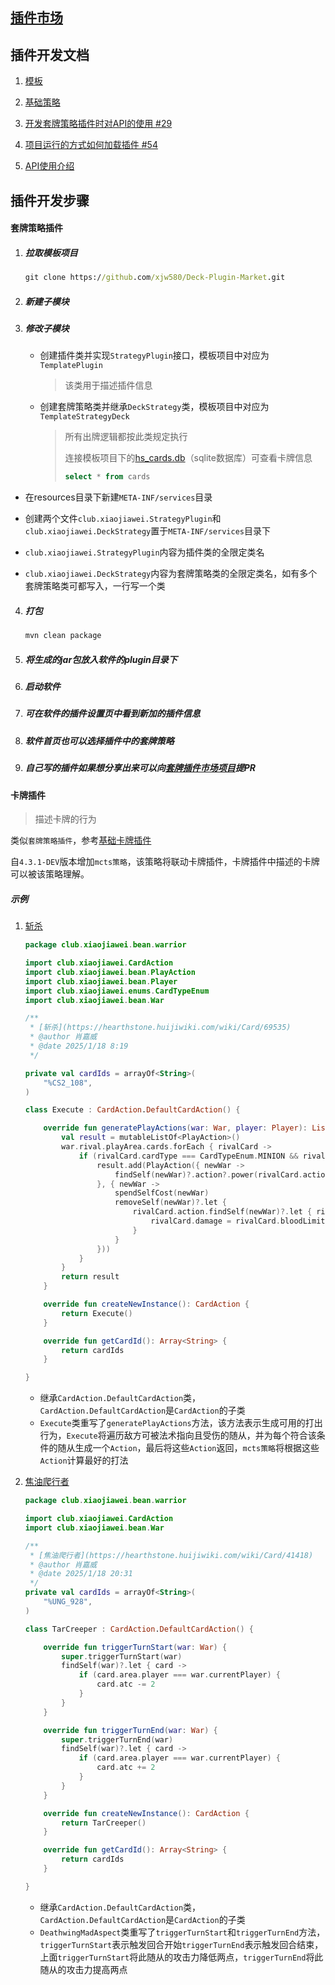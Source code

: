 ## [插件市场](https://github.com/xjw580/Deck-Plugin-Market/tree/master)



## 插件开发文档

1. [模板](https://github.com/xjw580/Deck-Plugin-Market/blob/master/Deck-Plugin-Template/src/main/kotlin/TemplateStrategyDeck.kt)

2. [基础策略](https://github.com/xjw580/Hearthstone-Script/blob/master/Hearthstone-Script-Base-Deck/src/main/kotlin/club/xiaojiawei/HsCommonDeckStrategy.kt)

3. [开发套牌策略插件时对API的使用 #29](https://github.com/xjw580/Hearthstone-Script/issues/29)

4. [项目运行的方式如何加载插件 #54](https://github.com/xjw580/Hearthstone-Script/issues/54)

5. [API使用介绍](https://github.com/xjw580/Deck-Plugin-Market/blob/master/Deck-Plugin-Template/src/main/kotlin/TemplateStrategyDeck.kt)

## 插件开发步骤

#### 套牌策略插件

1. ##### 拉取模板项目

   ```cmd
   git clone https://github.com/xjw580/Deck-Plugin-Market.git
   ```

2. ##### 新建子模块

3. ##### 修改子模块

   - 创建插件类并实现`StrategyPlugin`接口，模板项目中对应为`TemplatePlugin`

     > 该类用于描述插件信息

   - 创建套牌策略类并继承`DeckStrategy`类，模板项目中对应为`TemplateStrategyDeck`

     > 所有出牌逻辑都按此类规定执行
     >
     >
     >
     > 连接模板项目下的[hs_cards.db](https://github.com/xjw580/Deck-Plugin-Market/blob/master/hs_cards.db)（sqlite数据库）可查看卡牌信息
     > ```sql
     > select * from cards
     > ```


- 在resources目录下新建`META-INF/services`目录

- 创建两个文件`club.xiaojiawei.StrategyPlugin`和`club.xiaojiawei.DeckStrategy`置于`META-INF/services`目录下

- `club.xiaojiawei.StrategyPlugin`内容为插件类的全限定类名

- `club.xiaojiawei.DeckStrategy`内容为套牌策略类的全限定类名，如有多个套牌策略类可都写入，一行写一个类

4. ##### 打包

   ```cmd
   mvn clean package
   ```

5. ##### 将生成的jar包放入软件的plugin目录下

6. ##### 启动软件

7. ##### 可在软件的插件设置页中看到新加的插件信息

8. ##### 软件首页也可以选择插件中的套牌策略

9. ##### 自己写的插件如果想分享出来可以向[套牌插件市场项目](https://github.com/xjw580/Deck-Plugin-Market)提PR



#### 卡牌插件

> 描述卡牌的行为

类似`套牌策略插件`，参考[基础卡牌插件](https://github.com/xjw580/Hearthstone-Script/tree/master/Hearthstone-Script-Base-Card)

自`4.3.1-DEV`版本增加`mcts策略`，该策略将联动卡牌插件，卡牌插件中描述的卡牌可以被该策略理解。

##### 示例

1. [斩杀](Hearthstone-Script-Base-Card/src/main/kotlin/club/xiaojiawei/bean/warrior/Execute.kt)

   ```kotlin
   package club.xiaojiawei.bean.warrior
   
   import club.xiaojiawei.CardAction
   import club.xiaojiawei.bean.PlayAction
   import club.xiaojiawei.bean.Player
   import club.xiaojiawei.enums.CardTypeEnum
   import club.xiaojiawei.bean.War
   
   /**
    * [斩杀](https://hearthstone.huijiwiki.com/wiki/Card/69535)
    * @author 肖嘉威
    * @date 2025/1/18 8:19
    */
   
   private val cardIds = arrayOf<String>(
       "%CS2_108",
   )
   
   class Execute : CardAction.DefaultCardAction() {
   
       override fun generatePlayActions(war: War, player: Player): List<PlayAction> {
           val result = mutableListOf<PlayAction>()
           war.rival.playArea.cards.forEach { rivalCard ->
               if (rivalCard.cardType === CardTypeEnum.MINION && rivalCard.canBeTargetedByRivalSpells() && rivalCard.isInjured()) {
                   result.add(PlayAction({ newWar ->
                       findSelf(newWar)?.action?.power(rivalCard.action.findSelf(newWar))
                   }, { newWar ->
                       spendSelfCost(newWar)
                       removeSelf(newWar)?.let {
                           rivalCard.action.findSelf(newWar)?.let { rivalCard->
                               rivalCard.damage = rivalCard.bloodLimit()
                           }
                       }
                   }))
               }
           }
           return result
       }
   
       override fun createNewInstance(): CardAction {
           return Execute()
       }
   
       override fun getCardId(): Array<String> {
           return cardIds
       }
   
   }
   ```

   - 继承`CardAction.DefaultCardAction`类，`CardAction.DefaultCardAction`是`CardAction`的子类
   - `Execute`类重写了`generatePlayActions`方法，该方法表示生成可用的打出行为，`Execute`将遍历敌方可被法术指向且受伤的随从，并为每个符合该条件的随从生成一个`Action`，最后将这些`Action`返回，`mcts策略`将根据这些`Action`计算最好的打法

2. [焦油爬行者](Hearthstone-Script-Base-Card/src/main/kotlin/club/xiaojiawei/bean/warrior/TarCreeper.kt)

   ```kotlin
   package club.xiaojiawei.bean.warrior
   
   import club.xiaojiawei.CardAction
   import club.xiaojiawei.bean.War
   
   /**
    * [焦油爬行者](https://hearthstone.huijiwiki.com/wiki/Card/41418)
    * @author 肖嘉威
    * @date 2025/1/18 20:31
    */
   private val cardIds = arrayOf<String>(
       "%UNG_928",
   )
   
   class TarCreeper : CardAction.DefaultCardAction() {
   
       override fun triggerTurnStart(war: War) {
           super.triggerTurnStart(war)
           findSelf(war)?.let { card ->
               if (card.area.player === war.currentPlayer) {
                   card.atc -= 2
               }
           }
       }
   
       override fun triggerTurnEnd(war: War) {
           super.triggerTurnEnd(war)
           findSelf(war)?.let { card ->
               if (card.area.player === war.currentPlayer) {
                   card.atc += 2
               }
           }
       }
   
       override fun createNewInstance(): CardAction {
           return TarCreeper()
       }
   
       override fun getCardId(): Array<String> {
           return cardIds
       }
   
   }
   ```
   
   - 继承`CardAction.DefaultCardAction`类，`CardAction.DefaultCardAction`是`CardAction`的子类
   - `DeathwingMadAspect`类重写了`triggerTurnStart`和`triggerTurnEnd`方法，`triggerTurnStart`表示触发回合开始`triggerTurnEnd`表示触发回合结束，上面`triggerTurnStart`将此随从的攻击力降低两点，`triggerTurnEnd`将此随从的攻击力提高两点
